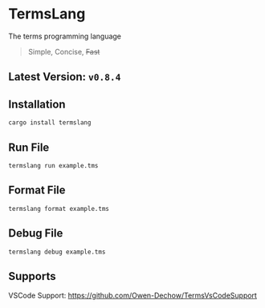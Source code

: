 # TermsLang
The terms programming language

> Simple, Concise, ~~Fast~~

## Latest Version: `v0.8.4`

## Installation
```
cargo install termslang
```

## Run File
```
termslang run example.tms
```

## Format File
```
termslang format example.tms
```

## Debug File
```
termslang debug example.tms
```

## Supports
VSCode Support: https://github.com/Owen-Dechow/TermsVsCodeSupport
